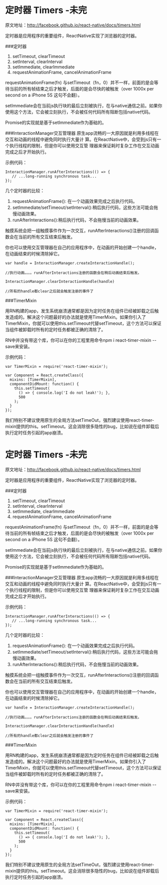 # 定时器 Timers -未完

原文地址：http://facebook.github.io/react-native/docs/timers.html

定时器是应用程序的重要组件，ReactNative实现了浏览器的定时器。

###定时器
1. setTimeout, clearTimeout
1. setInterval, clearInterval
1. setImmediate, clearImmediate
1. requestAnimationFrame, cancelAnimationFrame

requestAnimationFrame(fn) 与setTimeout（fn，0）并不一样，前面的是会等待当前的所有帧结束之后才触发，后面的是会尽快的被触发（over 1000x per second on a iPhone 5S 这句不会翻）。

setImmediate会在当前js执行块的最后立刻被执行，在与native通信之前。如果你使用这个方法，它会被立刻执行，不会被任何代码所有阻断包括native代码。

Promise的实现就是基于setImmediate作为基础的。

###InteractionManager交互管理器
原生app流畅的一大原因就是利用多线程在交互和动画的线程中避免同时执行大量计 算。在ReactNative中，会受到js只有一个执行线程的限制，但是你可以使用交互管
理器来保证耗时复杂工作在交互动画完成之后才开始执行。

示例代码：

```
InteractionManager.runAfterInteractions(() => {
   // ...long-running synchronous task...
});
```

几个定时器的比较：

1. requestAnimationFrame(): 在一个动画效果完成之后执行代码。
1. setImmediate/setTimeout/setInterval():稍后执行代码，这些方法可能会拖慢动画效果。
1. runAfterInteractions():稍后执行代码，不会拖慢当前的动画效果。

触摸系统会把一组触摸事件作为一次交互，runAfterInteractions()注册的回调函数会在当前的所有交互结束后触发。

你也可以使用交互管理器在自己的应用程序中，在动画的开始创建一个handle，在动画结束的时候清除掉它。

```
var handle = InteractionManager.createInteractionHandle();

//执行动画。。。。runAfterInteractions注册的函数会在稍后动画结束后触发。

InteractionManager.clearInteractionHandle(handle)

//所有的handle都clear之后就会触发注册的事件了

```

###TimerMixin 

用RN构建的app，发生系统崩溃通常都是因为定时任务在组件已经被卸载之后触发造成的。解决这个问题最好的办法就是使用TimerMixin。如果你引入了TimerMixin，你就可以使用this.setTimeout代替setTimeout，这个方法可以保证当组件被卸载时所有的定时任务都被正确的清除了。

RN中并没有带这个库，你可以在你的工程里用命令npm i react-timer-mixin --save来安装。

示例代码：

```
var TimerMixin = require('react-timer-mixin');

var Component = React.createClass({
  mixins: [TimerMixin],
  componentDidMount: function() {
    this.setTimeout(
      () => { console.log('I do not leak!'); },
      500
    );
  }
});

```

我们特别不建议使用原生的全局方法setTimeOut，强烈建议使用react-timer-mixin提供的this。setTimeout。这会消除很多隐性的bug，比如说在组件卸载后执行定时任务引起的app崩溃。





# 定时器 Timers -未完

原文地址：http://facebook.github.io/react-native/docs/timers.html

定时器是应用程序的重要组件，ReactNative实现了浏览器的定时器。

###定时器
1. setTimeout, clearTimeout
1. setInterval, clearInterval
1. setImmediate, clearImmediate
1. requestAnimationFrame, cancelAnimationFrame

requestAnimationFrame(fn) 与setTimeout（fn，0）并不一样，前面的是会等待当前的所有帧结束之后才触发，后面的是会尽快的被触发（over 1000x per second on a iPhone 5S 这句不会翻）。

setImmediate会在当前js执行块的最后立刻被执行，在与native通信之前。如果你使用这个方法，它会被立刻执行，不会被任何代码所有阻断包括native代码。

Promise的实现就是基于setImmediate作为基础的。

###InteractionManager交互管理器
原生app流畅的一大原因就是利用多线程在交互和动画的线程中避免同时执行大量计 算。在ReactNative中，会受到js只有一个执行线程的限制，但是你可以使用交互管
理器来保证耗时复杂工作在交互动画完成之后才开始执行。

示例代码：

```
InteractionManager.runAfterInteractions(() => {
   // ...long-running synchronous task...
});
```

几个定时器的比较：

1. requestAnimationFrame(): 在一个动画效果完成之后执行代码。
1. setImmediate/setTimeout/setInterval():稍后执行代码，这些方法可能会拖慢动画效果。
1. runAfterInteractions():稍后执行代码，不会拖慢当前的动画效果。

触摸系统会把一组触摸事件作为一次交互，runAfterInteractions()注册的回调函数会在当前的所有交互结束后触发。

你也可以使用交互管理器在自己的应用程序中，在动画的开始创建一个handle，在动画结束的时候清除掉它。

```
var handle = InteractionManager.createInteractionHandle();

//执行动画。。。。runAfterInteractions注册的函数会在稍后动画结束后触发。

InteractionManager.clearInteractionHandle(handle)

//所有的handle都clear之后就会触发注册的事件了

```

###TimerMixin 

用RN构建的app，发生系统崩溃通常都是因为定时任务在组件已经被卸载之后触发造成的。解决这个问题最好的办法就是使用TimerMixin。如果你引入了TimerMixin，你就可以使用this.setTimeout代替setTimeout，这个方法可以保证当组件被卸载时所有的定时任务都被正确的清除了。

RN中并没有带这个库，你可以在你的工程里用命令npm i react-timer-mixin --save来安装。

示例代码：

```
var TimerMixin = require('react-timer-mixin');

var Component = React.createClass({
  mixins: [TimerMixin],
  componentDidMount: function() {
    this.setTimeout(
      () => { console.log('I do not leak!'); },
      500
    );
  }
});

```

我们特别不建议使用原生的全局方法setTimeOut，强烈建议使用react-timer-mixin提供的this。setTimeout。这会消除很多隐性的bug，比如说在组件卸载后执行定时任务引起的app崩溃。






